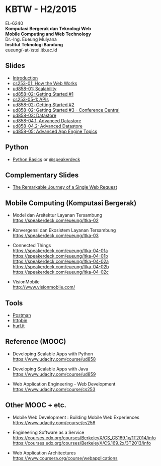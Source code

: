 KBTW - H2/2015
==============

EL-6240  
**Komputasi Bergerak dan Teknologi Web**  
**Mobile Computing and Web Technology**  
Dr.-Ing. Eueung Mulyana  
**Institut Teknologi Bandung**  
eueung(-at-)stei.itb.ac.id

Slides
--------------
- [Introduction](https://speakerdeck.com/eueung/kbtw-number-1)
- [cs253-01: How the Web Works](https://speakerdeck.com/eueung/kbtw-02)
- [ud858-01: Scalability](https://speakerdeck.com/eueung/kbtw-03)
- [ud858-02: Getting Started #1](https://speakerdeck.com/eueung/kbtw-04)
- [cs253-05-1: APIs](https://speakerdeck.com/eueung/kbtw-05-1)
- [ud858-02: Getting Started #2](https://speakerdeck.com/eueung/kbtw-05-2)
- [ud858-02: Getting Started #3 - Conference Central](https://speakerdeck.com/eueung/kbtw-06)
- [ud858-03: Datastore](https://speakerdeck.com/eueung/kbtw-07)
- [ud858-04.1: Advanced Datastore](https://speakerdeck.com/eueung/kbtw-08-dot-1)
- [ud858-04.2: Advanced Datastore](https://speakerdeck.com/eueung/kbtw-08-dot-2)
- [ud858-05: Advanced App Engine Topics](https://speakerdeck.com/eueung/kbtw-09)

Python
--------------
- [Python Basics](http://eueung.github.io/EL6240/py) or [@speakerdeck](https://speakerdeck.com/eueung/python-intro)

Complementary Slides
--------------
- [The Remarkable Journey of a Single Web Request](https://speakerdeck.com/martinisoft/the-remarkable-journey-of-a-single-web-request)

Mobile Computing (Komputasi Bergerak)
--------------
- Model dan Arsitektur Layanan Tersambung   
  https://speakerdeck.com/eueung/ltka-02   

- Konvergensi dan Ekosistem Layanan Tersambung  
  https://speakerdeck.com/eueung/ltka-03

- Connected Things  
  https://speakerdeck.com/eueung/ltka-04-01a  
  https://speakerdeck.com/eueung/ltka-04-01b  
  https://speakerdeck.com/eueung/ltka-04-02a  
  https://speakerdeck.com/eueung/ltka-04-02b  
  https://speakerdeck.com/eueung/ltka-04-02c  

- VisionMobile  
  http://www.visionmobile.com/

Tools 
--------------
- [Postman](https://www.getpostman.com/)
- [httpbin](http://httpbin.org/)
- [hurl.it](https://www.hurl.it/)

Reference (MOOC)
--------------
- Developing Scalable Apps with Python    
  https://www.udacity.com/course/ud858  

- Developing Scalable Apps with Java    
  https://www.udacity.com/course/ud859  

- Web Application Engineering - Web Development   
  https://www.udacity.com/course/cs253

Other MOOC + etc.
--------------
- Mobile Web Development : Building Mobile Web Experiences  
  https://www.udacity.com/course/cs256

- Engineering Software as a Service  
  https://courses.edx.org/courses/BerkeleyX/CS_CS169.1x/1T2014/info  
  https://courses.edx.org/courses/BerkeleyX/CS.169.2x/3T2013/info

- Web Application Architectures  
  https://www.coursera.org/course/webapplications

